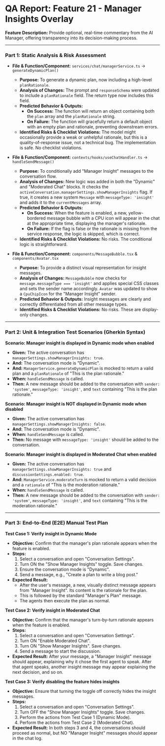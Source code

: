 # QA Report: Feature 21 - Manager Insights Overlay

**Feature Description:** Provide optional, real-time commentary from the AI Manager, offering transparency into its decision-making process.

---

### **Part 1: Static Analysis & Risk Assessment**

*   **File & Function/Component:** `services/chat/managerService.ts` -> `generateDynamicPlan()`
    *   **Purpose:** To generate a dynamic plan, now including a high-level `planRationale`.
    *   **Analysis of Changes:** The prompt and `responseSchema` were updated to include a `planRationale` field. The return type now includes this field.
    *   **Predicted Behavior & Outputs:**
        *   **On Success:** The function will return an object containing both the `plan` array and the `planRationale` string.
        *   **On Failure:** The function will gracefully return a default object with an empty plan and rationale, preventing downstream errors.
    *   **Identified Risks & Checklist Violations:** The model might occasionally provide a weak or unhelpful rationale, but this is a quality-of-response issue, not a technical bug. The implementation is safe. No checklist violations.

*   **File & Function/Component:** `contexts/hooks/useChatHandler.ts` -> `handleSendMessage()`
    *   **Purpose:** To conditionally add "Manager Insight" messages to the conversation flow.
    *   **Analysis of Changes:** New logic was added in both the "Dynamic" and "Moderated Chat" blocks. It checks the `activeConversation.managerSettings.showManagerInsights` flag. If true, it creates a new system `Message` with `messageType: 'insight'` and adds it to the `currentMessages` array.
    *   **Predicted Behavior & Outputs:**
        *   **On Success:** When the feature is enabled, a new, yellow-bordered message bubble with a CPU icon will appear in the chat at the appropriate time, displaying the manager's rationale.
        *   **On Failure:** If the flag is false or the rationale is missing from the service response, the logic is skipped, which is correct.
    *   **Identified Risks & Checklist Violations:** No risks. The conditional logic is straightforward.

*   **File & Function/Component:** `components/MessageBubble.tsx` & `components/Avatar.tsx`
    *   **Purpose:** To provide a distinct visual representation for insight messages.
    *   **Analysis of Changes:** `MessageBubble` now checks for `message.messageType === 'insight'` and applies special CSS classes and sets the sender name accordingly. `Avatar` was updated to show a `CpuChipIcon` for the "Manager Insight" sender.
    *   **Predicted Behavior & Outputs:** Insight messages are clearly and correctly differentiated from all other message types.
    *   **Identified Risks & Checklist Violations:** No risks. These are display-only changes.

---

### **Part 2: Unit & Integration Test Scenarios (Gherkin Syntax)**

**Scenario: Manager insight is displayed in Dynamic mode when enabled**
*   **Given:** The active conversation has `managerSettings.showManagerInsights: true`.
*   **And:** The conversation mode is "Dynamic".
*   **And:** `ManagerService.generateDynamicPlan` is mocked to return a valid plan and a `planRationale` of "This is the plan rationale."
*   **When:** `handleSendMessage` is called.
*   **Then:** A new message should be added to the conversation with `sender: 'system'`, `messageType: 'insight'`, and `text` containing "This is the plan rationale."

**Scenario: Manager insight is NOT displayed in Dynamic mode when disabled**
*   **Given:** The active conversation has `managerSettings.showManagerInsights: false`.
*   **And:** The conversation mode is "Dynamic".
*   **When:** `handleSendMessage` is called.
*   **Then:** No message with `messageType: 'insight'` should be added to the conversation.

**Scenario: Manager insight is displayed in Moderated Chat when enabled**
*   **Given:** The active conversation has `managerSettings.showManagerInsights: true` and `discussionSettings.enabled: true`.
*   **And:** `ManagerService.moderateTurn` is mocked to return a valid decision and a `rationale` of "This is the moderation rationale."
*   **When:** `handleSendMessage` is called.
*   **Then:** A new message should be added to the conversation with `sender: 'system'`, `messageType: 'insight'`, and `text` containing "This is the moderation rationale."

---

### **Part 3: End-to-End (E2E) Manual Test Plan**

**Test Case 1: Verify insight in Dynamic Mode**
*   **Objective:** Confirm that the manager's plan rationale appears when the feature is enabled.
*   **Steps:**
    1.  Select a conversation and open "Conversation Settings".
    2.  Turn ON the "Show Manager Insights" toggle. Save changes.
    3.  Ensure the conversation mode is "Dynamic".
    4.  Send a message, e.g., "Create a plan to write a blog post."
*   **Expected Result:**
    *   After the user's message, a new, visually distinct message appears from "Manager Insight". Its content is the rationale for the plan.
    *   This is followed by the standard "Manager's Plan" message.
    *   The agents then execute the plan as normal.

**Test Case 2: Verify insight in Moderated Chat**
*   **Objective:** Confirm that the manager's turn-by-turn rationale appears when the feature is enabled.
*   **Steps:**
    1.  Select a conversation and open "Conversation Settings".
    2.  Turn ON "Enable Moderated Chat".
    3.  Turn ON "Show Manager Insights". Save changes.
    4.  Send a message to start the discussion.
*   **Expected Result:** After your message, a "Manager Insight" message should appear, explaining why it chose the first agent to speak. After that agent speaks, another insight message may appear explaining the next decision, and so on.

**Test Case 3: Verify disabling the feature hides insights**
*   **Objective:** Ensure that turning the toggle off correctly hides the insight messages.
*   **Steps:**
    1.  Select a conversation and open "Conversation Settings".
    2.  Turn OFF the "Show Manager Insights" toggle. Save changes.
    3.  Perform the actions from Test Case 1 (Dynamic Mode).
    4.  Perform the actions from Test Case 2 (Moderated Chat).
*   **Expected Result:** In both steps 3 and 4, the conversations should proceed as normal, but NO "Manager Insight" messages should appear in the chat log.